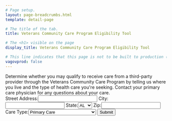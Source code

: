 ```yaml
---
# Page setup.
layout: page-breadcrumbs.html
template: detail-page

# The title of the tab.
title: Veterans Community Care Program Eligibility Tool

# The <h1> visible on the page
display_title: Veterans Community Care Program Eligibility Tool

# This line indicates that this page is not to be built to production (www.va.gov)
vagovprod: false
---
```


<div class="va-introtext">
Determine whether you may qualify to receive care from a third-party provider through the Veterans Community Care Program by telling us where you live and the type of health care you're seeking. Contact your primary care physician for any questions about your care.
</div>
<div id="loading" style="display:none">
	Loading...
	<!-- put VA loading gif here -->
</div>
<form id="address_form" name="address_form">
<label>Street Address:</label><input type="text" name="street" required autocomplete="address-line1" />
<label>City:</label><input type="text" name="city" required autocomplete="address-level2" />
<label>State:</label><select name="state" required autocomplete="address-level1" >
<option value="AL">
AL
</option>

<option value="AK">
AK
</option>

<option value="AR">
AR
</option>

<option value="AS">
AS
</option>

<option value="AZ">
AZ
</option>

<option value="CA">
CA
</option>

<option value="CO">
CO
</option>

<option value="CT">
CT
</option>

<option value="DC">
DC
</option>

<option value="DE">
DE
</option>

<option value="FL">
FL
</option>

<option value="GA">
GA
</option>

<option value="GU">
GU
</option>

<option value="HI">
HI
</option>

<option value="IA">
IA
</option>

<option value="ID">
ID
</option>

<option value="IL">
IL
</option>

<option value="IN">
IN
</option>

<option value="KS">
KS
</option>

<option value="KY">
KY
</option>

<option value="LA">
LA
</option>

<option value="MA">
MA
</option>

<option value="MD">
MD
</option>

<option value="ME">
ME
</option>

<option value="MI">
MI
</option>

<option value="MN">
MN
</option>

<option value="MO">
MO
</option>

<option value="MP">
MP
</option>

<option value="MS">
MS
</option>

<option value="MT">
MT
</option>

<option value="NC">
NC
</option>

<option value="NE">
NE
</option>

<option value="NH">
NH
</option>

<option value="NJ">
NJ
</option>

<option value="NM">
NM
</option>

<option value="NV">
NV
</option>

<option value="NY">
NY
</option>

<option value="ND">
ND
</option>

<option value="OH">
OH
</option>

<option value="OK">
OK
</option>

<option value="OR">
OR
</option>

<option value="PA">
PA
</option>

<option value="PR">
PR
</option>

<option value="RI">
RI
</option>

<option value="SC">
SC
</option>

<option value="SD">
SD
</option>

<option value="TN">
TN
</option>

<option value="TX">
TX
</option>

<option value="UM">
UM
</option>

<option value="UT">
UT
</option>

<option value="VT">
VT
</option>

<option value="VA">
VA
</option>

<option value="VI">
VI
</option>

<option value="WA">
WA
</option>

<option value="WI">
WI
</option>

<option value="WV">
WV
</option>

<option value="WY">
WY
</option>
</select>
<label>Zip:</label><input type="text" name="postal" required autocomplete="postal-code" />
<label>Care Type:</label><select name="care_type" required>
<option value="primary">
Primary Care
</option>

<option value="mental">
Mental Health Care
</option>

<option value="extended">
Non-Institutional Extended Care
</option>

<option value="other">
Other
</option>
</select>
<input type="submit" value="Submit" />
</form>
<script src="https://staging-va-gov-assets.s3-us-gov-west-1.amazonaws.com/js/jquery-3.3.1.min.js" type="text/javascript"></script>
<script type="text/javascript">
$('#address_form').submit(function(e) {
		e.preventDefault();
		var data = {};
		var Form = this;
		$.each(this.elements, function(i, v) {
			var input = $(v);
			data[input.attr("name")] = input.val();
			delete data["undefined"];
		});
		$.ajax({
			type: 'POST',
			url: 'https://veteligibilitystatus.com/eligibility',
			dataType: 'json',
			contentType: 'application/json; charset=utf-8',
			data: JSON.stringify(data),
			context: Form,
			success: function(callback) {
				console.log(callback);
				if (callback.eligible) {
					$(this).text('Based on the information you provided, you are eligible for the Veterans Community Care Program.');
				}
				else {
					$(this).text('Based on the information you provided, you may be eligible for the Veterans Community Care Program. Contact your primary care physician for more information.')
				}
			},
			error: function() {
				$(this).html("Based on the information you provided, we were unable to determine your eligibility for the Veterans Community Care Program. Contact your primary care physician for more information.");
			}
		});
	});
</script>
<script language="javascript" type="text/javascript">
$(document).ready(function () {
    $(document).ajaxStart(function () {
        $("#loading").show();
		$("#address_form").hide();
    }).ajaxStop(function () {
        $("#loading").hide();
		$("#address_form").show();
    });
});
</script>
